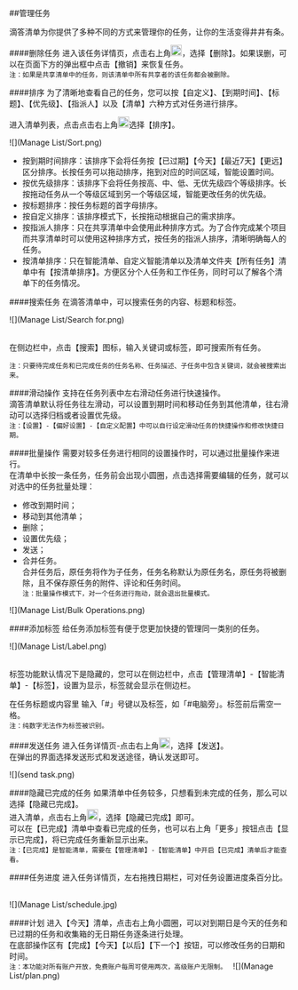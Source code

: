 ##管理任务

滴答清单为你提供了多种不同的方式来管理你的任务，让你的生活变得井井有条。

####删除任务
进入该任务详情页，点击右上角<img src="../images/images_android/image001.png" title="更多" width="20" />，选择【删除】。如果误删，可以在页面下方的弹出框中点击【撤销】来恢复任务。
<br>`注：如果是共享清单中的任务，则该清单中所有共享者的该任务都会被删除。`

####排序
为了清晰地查看自己的任务，您可以按【自定义】、【到期时间】、【标题】、【优先级】、【指派人】以及【清单】六种方式对任务进行排序。

进入清单列表，点击点击右上角<img src="../images/images_android/image001.png" title="更多" width="20" />选择【排序】。

![](Manage List/Sort.png)

* 按到期时间排序：该排序下会将任务按【已过期】【今天】【最近7天】【更远】区分排序。长按任务可以拖动排序，拖到对应的时间区域，智能设置时间。
* 按优先级排序：该排序下会将任务按高、中、低、无优先级四个等级排序。长按拖动任务从一个等级区域到另一个等级区域，智能更改任务的优先级。
* 按标题排序：按任务标题的首字母排序。
* 按自定义排序：该排序模式下，长按拖动根据自己的需求排序。
* 按指派人排序：只在共享清单中会使用此种排序方式。为了合作完成某个项目而共享清单时可以使用这种排序方式，按任务的指派人排序，清晰明确每人的任务。
* 按清单排序：只在智能清单、自定义智能清单以及清单文件夹【所有任务】清单中有【按清单排序】。方便区分个人任务和工作任务，同时可以了解各个清单下的任务情况。

####搜索任务
在滴答清单中，可以搜索任务的内容、标题和标签。

![](Manage List/Search for.png)

<br>在侧边栏中，点击【搜索】图标，输入关键词或标签，即可搜索所有任务。

`注：只要待完成任务和已完成任务的任务名称、任务描述、子任务中包含关键词，就会被搜索出来。`


####滑动操作
支持在任务列表中左右滑动任务进行快速操作。
<br >滴答清单默认将任务往左滑动，可以设置到期时间和移动任务到其他清单，往右滑动可以选择归档或者设置优先级。
<br>`注：【设置】-【偏好设置】-【自定义配置】中可以自行设定滑动任务的快捷操作和修改快捷日期。`

####批量操作
需要对较多任务进行相同的设置操作时，可以通过批量操作来进行。
<br>在清单中长按一条任务，任务前会出现小圆圈，点击选择需要编辑的任务，就可以对选中的任务批量处理：
* 修改到期时间；
* 移动到其他清单；
* 删除；
* 设置优先级；
* 发送；
* 合并任务。
<br>合并任务后，原任务将作为子任务，任务名称默认为原任务名，原任务将被删除，且不保存原任务的附件、评论和任务时间。
<br>`注：批量操作模式下，对一个任务进行拖动，就会退出批量模式。`

![](Manage List/Bulk Operations.png)

####添加标签
给任务添加标签有便于您更加快捷的管理同一类别的任务。

![](Manage List/Label.png)

<br>标签功能默认情况下是隐藏的，您可以在侧边栏中，点击【管理清单】-【智能清单】-【标签】，设置为显示，标签就会显示在侧边栏。

在任务标题或内容里 输入「#」号键以及标签，如「#电脑旁」。标签前后需空一格。
<br>`注：纯数字无法作为标签被识别。`

####发送任务
进入任务详情页-点击右上角<img src="../images/images_android/image001.png" title="更多" width="20" />，选择【发送】。
<br>在弹出的界面选择发送形式和发送途径，确认发送即可。

![](send task.png)

####隐藏已完成的任务
如果清单中任务较多，只想看到未完成的任务，那么可以选择【隐藏已完成】。
<br>进入清单，点击右上角<img src="../images/images_android/image001.png" title="更多" width="20" />，选择【隐藏已完成】即可。
<br> 可以在【已完成】清单中查看已完成的任务，也可以右上角「更多」按钮点击【显示已完成】，将已完成任务重新显示出来。
<br >`注：【已完成】是智能清单，需要在【管理清单】-【智能清单】中开启【已完成】清单后才能查看。`


####任务进度
进入任务详情页，左右拖拽日期栏，可对任务设置进度条百分比。

<br>![](Manage List/schedule.jpg)

####计划 
进入【今天】清单，点击右上角小圆圈，可以对到期日是今天的任务和已过期的任务和收集箱的无日期任务逐条进行处理。   
在底部操作区有【完成】【今天】【以后】【下一个】按钮，可以修改任务的日期和时间。
<br>`注：本功能对所有账户开放，免费账户每周可使用两次，高级账户无限制。 `
![](Manage List/plan.png)